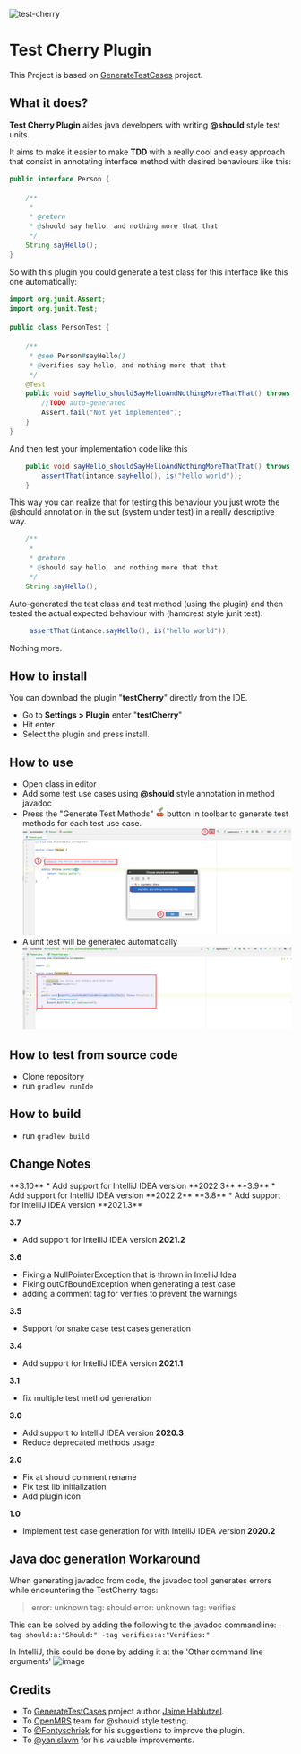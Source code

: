 ![test-cherry](https://socialify.git.ci/Hazem-Ben-Khalfallah/test-cherry/image?description=1&descriptionEditable=An%20Intellij%20Plugin%20that%20generates%20unit%20test%20methods%20from%20%40should%20tags%20in%20methods%20javadoc&font=Source%20Code%20Pro&language=1&logo=https%3A%2F%2Fgithub.com%2FHazem-Ben-Khalfallah%2Ftest-cherry%2Fraw%2Fmaster%2Fsnapshots%2Fcherry.png&owner=1&pattern=Brick%20Wall&stargazers=1&theme=Dark)

<h1>Test Cherry  Plugin </h1>

This Project is based on <a href="https://github.com/hablutzel1/GenerateTestCases">GenerateTestCases</a> project.


<h2>What it does?</h2>

**Test Cherry Plugin** aides java developers with writing **@should** style test units.

It aims to make it easier to make **TDD** with a really cool and easy approach that consist in
 annotating interface method with desired behaviours like this:
```java
public interface Person {

    /**
     *
     * @return
     * @should say hello, and nothing more that that
     */
    String sayHello();
}
```

So with this plugin you could generate a test class for this interface like this one automatically:
```java
import org.junit.Assert;
import org.junit.Test;

public class PersonTest {

	/**
	 * @see Person#sayHello()
	 * @verifies say hello, and nothing more that that
	 */
	@Test
	public void sayHello_shouldSayHelloAndNothingMoreThatThat() throws Exception {
		//TODO auto-generated
		Assert.fail("Not yet implemented");
	}
}
```

And then test your implementation code like this
```java
    public void sayHello_shouldSayHelloAndNothingMoreThatThat() throws Exception {
        assertThat(intance.sayHello(), is("hello world"));
    }
```

This way you can realize that for testing this behaviour you just wrote the @should annotation in the sut (system under test) in a really
descriptive way.
```java
    /**
     *
     * @return
     * @should say hello, and nothing more that that
     */
    String sayHello();
```
Auto-generated the test class and test method (using the plugin) and then tested the actual expected behaviour with (hamcrest style junit test):
```java
     assertThat(intance.sayHello(), is("hello world"));
```
Nothing more.

<h2>How to install</h2>

You can download the plugin "**testCherry**" directly from the IDE. 
* Go to **Settings > Plugin** enter "**testCherry**" 
* Hit enter 
* Select the plugin and press install.

<h2>How to use</h2>

* Open class in editor
* Add some test use cases using **@should** style annotation in method javadoc
* Press the "Generate Test Methods" ![logo](src/main/resources/images/logo.png) button in toolbar to generate test methods for each test use case.
![logo](snapshots/cherryTest_image1.png)
* A unit test will be generated automatically
![logo](snapshots/cherryTest_image2.png)

<h2>How to test from source code</h2>

* Clone repository
* run ```gradlew runIde```


<h2>How to build</h2>

* run ```gradlew build```

<h2>Change Notes</h2>
**3.10**
* Add support for IntelliJ IDEA version **2022.3**
**3.9**
* Add support for IntelliJ IDEA version **2022.2**
**3.8**
* Add support for IntelliJ IDEA version **2021.3**

**3.7**
* Add support for IntelliJ IDEA version **2021.2**

**3.6**
* Fixing a NullPointerException that is thrown in IntelliJ Idea
* Fixing outOfBoundException when generating a test case
* adding a comment tag for verifies to prevent the warnings

**3.5**
* Support for snake case test cases generation

**3.4**
* Add support for IntelliJ IDEA version **2021.1**

**3.1**
* fix multiple test method generation

**3.0**
* Add support to IntelliJ IDEA version **2020.3**
* Reduce deprecated methods usage 

**2.0**
* Fix at should comment rename
* Fix test lib initialization
* Add plugin icon

**1.0**
* Implement test case generation for with IntelliJ IDEA version **2020.2**

<h2>Java doc generation Workaround</h2>
When generating javadoc from code, the javadoc tool generates errors while encountering the TestCherry tags:

> error: unknown tag: should
> error: unknown tag: verifies

This can be solved by adding the following to the javadoc commandline:
`-tag should:a:"Should:" -tag verifies:a:"Verifies:"`

In IntelliJ, this could be done by adding it at the 'Other command line arguments'
![image](https://user-images.githubusercontent.com/2254658/105058726-cf919f00-5a76-11eb-8aa5-c91c13a2e9cc.png)


<h2>Credits</h2>

* To <a href="https://github.com/hablutzel1/GenerateTestCases">GenerateTestCases</a> project author <a href="https://github.com/hablutzel1">Jaime Hablutzel</a>.
* To <a href="https://wiki.openmrs.org/display/docs/Generate+Test+Case+Plugin">OpenMRS</a> team for @should style testing.
* To <a href="https://github.com/Fontyschriek">@Fontyschriek</a> for his suggestions to improve the plugin.
* To <a href="https://github.com/yanislavm">@yanislavm</a> for his valuable improvements.
